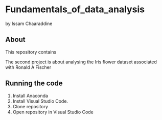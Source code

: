 # Fundamentals_of_data_analysis

by Issam Chaaraddine



## About 
This repository contains






The second project is about analysing the Iris flower dataset associated with Ronald A Fischer 



## Running the code
1. Install Anaconda
2. Install Visual Studio Code.
3. Clone repository 
4. Open repository in Visual Studio Code 